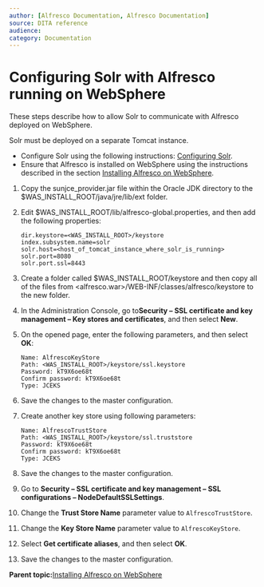 ```yaml
---
author: [Alfresco Documentation, Alfresco Documentation]
source: DITA reference
audience: 
category: Documentation
---
```


# Configuring Solr with Alfresco running on WebSphere

These steps describe how to allow Solr to communicate with Alfresco deployed on WebSphere.

Solr must be deployed on a separate Tomcat instance.

-   Configure Solr using the following instructions: [Configuring Solr](solr-install-config.md).
-   Ensure that Alfresco is installed on WebSphere using the instructions described in the section [Installing Alfresco on WebSphere](alf-websphere-install.md).

1.  Copy the sunjce\_provider.jar file within the Oracle JDK directory to the $WAS\_INSTALL\_ROOT/java/jre/lib/ext folder.

2.  Edit $WAS\_INSTALL\_ROOT/lib/alfresco-global.properties, and then add the following properties:

    ```
    dir.keystore=<WAS_INSTALL_ROOT>/keystore
    index.subsystem.name=solr
    solr.host=<host_of_tomcat_instance_where_solr_is_running>
    solr.port=8080
    solr.port.ssl=8443  
    ```

3.  Create a folder called $WAS\_INSTALL\_ROOT/keystore and then copy all of the files from <alfresco.war\>/WEB-INF/classes/alfresco/keystore to the new folder.

4.  In the Administration Console, go to**Security – SSL certificate and key management – Key stores and certificates**, and then select **New**.

5.  On the opened page, enter the following parameters, and then select **OK**:

    ```
    Name: AlfrescoKeyStore
    Path: <WAS_INSTALL_ROOT>/keystore/ssl.keystore
    Password: kT9X6oe68t
    Confirm password: kT9X6oe68t
    Type: JCEKS                 
    ```

6.  Save the changes to the master configuration.

7.  Create another key store using following parameters:

    ```
    Name: AlfrescoTrustStore
    Path: <WAS_INSTALL_ROOT>/keystore/ssl.truststore
    Password: kT9X6oe68t
    Confirm password: kT9X6oe68t
    Type: JCEKS  
    ```

8.  Save the changes to the master configuration.

9.  Go to **Security – SSL certificate and key management – SSL configurations – NodeDefaultSSLSettings**.

10. Change the **Trust Store Name** parameter value to `AlfrescoTrustStore`.

11. Change the **Key Store Name** parameter value to `AlfrescoKeyStore`.

12. Select **Get certificate aliases**, and then select **OK**.

13. Save the changes to the master configuration.


**Parent topic:**[Installing Alfresco on WebSphere](../tasks/alf-websphere-install.md)

